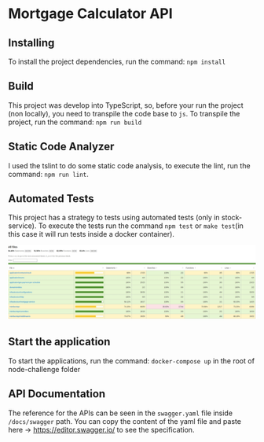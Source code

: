 # Mortgage Calculator API

## Installing

To install the project dependencies, run the command: `npm install`

## Build

This project was develop into TypeScript, so, before your run the project (non locally), you need to transpile the code base to `js`. To transpile the project, run the command: `npm run build`

## Static Code Analyzer

I used the tslint to do some static code analysis, to execute the lint, run the command: `npm run lint`.

## Automated Tests

This project has a strategy to tests using automated tests (only in stock-service). To execute the tests run the command `npm test` or `make test`(in this case it will run tests inside a docker container).

![Test coverage](/docs//images/test-coverage.jpg)

## Start the application

To start the applications, run the command: `docker-compose up` in the root of node-challenge folder

## API Documentation

The reference for the APIs can be seen in the `swagger.yaml` file inside `/docs/swagger` path. You can copy the content of the yaml file and paste here -> https://editor.swagger.io/ to see the specification.
